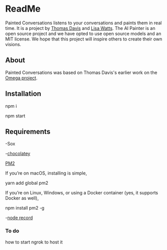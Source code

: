 # ReadMe

Painted Conversations listens to your conversations and paints them in real time. It is a project by [Thomas Davis](http://github.com/thomasdavis) and [Lisa Watts](http://github.com/davincidreams). The AI Painter is an open source project and we have opted to use open source models and an MIT license. We hope that this project will inspire others to create their own visions.

## About

Painted Conversations was based on Thomas Davis's earlier work on the [Omega project]().  

## Installation

npm i

npm start

## Requirements
-Sox

-[chocolatey](https://github.com/chocolatey/choco/issues/2398)

[PM2](https://pm2.keymetrics.io/docs/usage/application-declaration/)

If you’re on macOS, installing is simple, 

yarn add global pm2

If you’re on Linux, Windows, or using a Docker container (yes, it supports Docker as well),

npm install pm2 -g

-[node record](https://github.com/gillesdemey/node-record-lpcm16/issues/58)

### To do

how to start ngrok to host it


